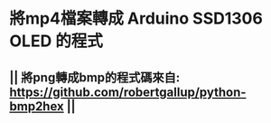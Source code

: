 # 將mp4檔案轉成 Arduino SSD1306 OLED 的程式

## || 將png轉成bmp的程式碼來自: https://github.com/robertgallup/python-bmp2hex ||
